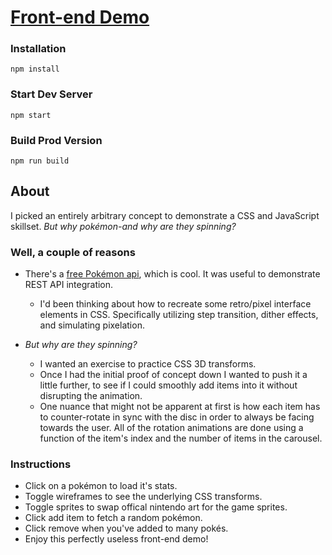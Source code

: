 # [Front-end Demo](https://mankeylab.github.io/build)
### Installation
```
npm install
```

### Start Dev Server
```
npm start
```

### Build Prod Version
```
npm run build
```

## About
I picked an entirely arbitrary concept to demonstrate a CSS and JavaScript skillset. _But why pokémon-and why are they spinning?_

### Well, a couple of reasons
- There's a [free Pokémon api](https://pokeapi.co/), which is cool. It was useful to demonstrate REST API integration.
    - I'd been thinking about how to recreate some retro/pixel interface elements in CSS. Specifically utilizing step transition, dither effects, and simulating pixelation.

- _But why are they spinning?_ 
    - I wanted an exercise to practice CSS 3D transforms.
    - Once I had the initial proof of concept down I wanted to push it a little further, to see if I could smoothly add items into it without disrupting the animation. 
    - One nuance that might not be apparent at first is how each item has to counter-rotate in sync with the disc in order to always be facing towards the user. All of the rotation animations are done using a function of the item's index and the number of items in the carousel.

### Instructions
- Click on a pokémon to load it's stats.
- Toggle wireframes to see the underlying CSS transforms.
- Toggle sprites to swap offical nintendo art for the game sprites.
- Click add item to fetch a random pokémon.
- Click remove when you've added to many pokés.
- Enjoy this perfectly useless front-end demo!